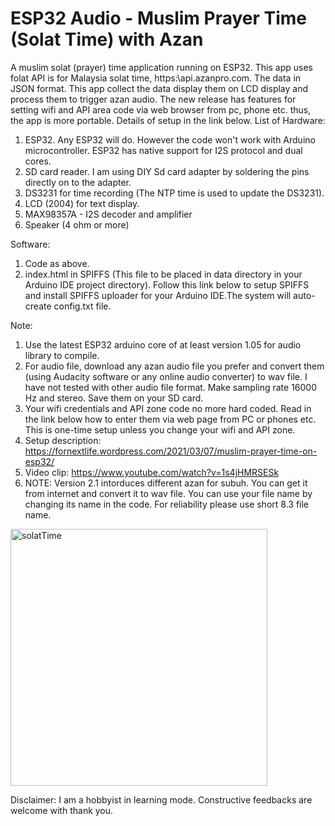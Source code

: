# ESP32 Audio - Muslim Prayer Time (Solat Time) with Azan
A muslim solat (prayer) time application running on ESP32. This app uses folat API is for Malaysia solat time, https:\\api.azanpro.com. The data in JSON format. This app collect the data display them on LCD display and process them to trigger azan audio.  The new release has features for setting wifi and API area code via web browser from pc, phone etc. thus, the app is more portable. Details of setup in the link below.
List of Hardware:
1. ESP32. Any ESP32 will do. However the code won't work with Arduino microcontroller. ESP32 has native support for I2S protocol and dual cores.
2. SD card reader. I am using DIY Sd card adapter by soldering the pins directly on to the adapter.
3. DS3231 for time recording (The NTP time is used to update the DS3231).
4. LCD (2004) for text display.
5. MAX98357A - I2S decoder and amplifier
6. Speaker (4 ohm or more)

Software:
1. Code as above.
2. index.html in SPIFFS (This file to be placed in data directory in your Arduino IDE project directory). Follow this link below to setup SPIFFS and install SPIFFS uploader for your Arduino IDE.The system will auto-create config.txt file.

Note: 
1. Use the latest ESP32 arduino core of at least version 1.05 for audio library to compile.
2. For audio file, download any azan audio file you prefer and convert them (using Audacity software or any online audio converter) to wav file. I have not tested
 with other audio file format. Make sampling rate 16000 Hz and stereo. Save them on your SD card.
3. Your wifi credentials and API zone code no more hard coded. Read in the link below how to enter them via web page from PC or phones etc. This is one-time setup unless you change your wifi and API zone.
4. Setup description: https://fornextlife.wordpress.com/2021/03/07/muslim-prayer-time-on-esp32/
5. Video clip: https://www.youtube.com/watch?v=1s4jHMRSESk
6. NOTE: Version 2.1 intorduces different azan for subuh. You can get it from internet and convert it to wav file. You can use your file name by changing its name in the code. For reliability please use short 8.3 file name.
 
<img width="411" alt="solatTime" src="https://user-images.githubusercontent.com/78830805/107587834-7532cb00-6c3d-11eb-9ca3-d12b0ef0e7d6.png">
 
Disclaimer:
I am a hobbyist in learning mode. Constructive feedbacks are welcome with thank you.
